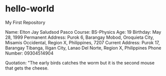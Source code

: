 # hello-world
My First Repository

Name: Elton Jay Saludsod Pasco
Course: BS-Physics
Age: 19
Birthday: May 28, 1999
Permanent Address: Purok 6, Barangay Mobod, Oroquieta City, Misamis Occidental, Region X, Philippines, 7207
Current Address: Purok 17, Barangay Tibanga, Iligan City, Lanao Del Norte, Region X, Philippines
Phone Number: 09304514904

Quotation: "The early birds catches the worm but it is the second mouse that gets the cheese.  

